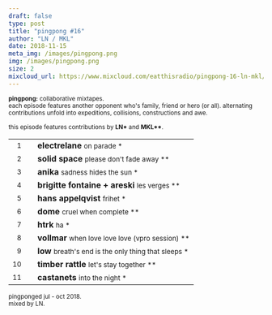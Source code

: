 ```yaml
---
draft: false
type: post
title: "pingpong #16"
author: "LN / MKL"
date: 2018-11-15
meta_img: /images/pingpong.png
img: /images/pingpong.png
size: 2
mixcloud_url: https://www.mixcloud.com/eatthisradio/pingpong-16-ln-mkl/ 
---
```



<small><b>pingpong:</b> collaborative mixtapes.<br>
	each episode features another opponent who's family, friend or hero (or all). alternating contributions unfold into expeditions, collisions, constructions and awe.</small>

<small>this episode features contributions by <b>LN\*</b> and <b>MKL\*\*</b>.</small>



|                  |   |         		|
|----------------: |---| -------------	|
| <small>1</small> |   | **electrelane** 				<small>		on parade							*</small>   |
| <small>2</small> |   | **solid space**				<small>		please don't fade away				**</small>	|
| <small>3</small> |   | **anika** 						<small>		sadness hides the sun				*</small>   |
| <small>4</small> |   | **brigitte fontaine + areski** <small>		les verges 							**</small>	|
| <small>5</small> |   | **hans appelqvist**			<small>		frihet								*</small>   |
| <small>6</small> |   | **dome** 						<small>		cruel when complete					**</small>	|
| <small>7</small> |   | **htrk** 						<small>		ha 									*</small>   |
| <small>8</small> |   | **vollmar** 					<small>		when love love love (vpro session) 	**</small>|
| <small>9</small> |   | **low** 						<small>		breath's end is the only thing that sleeps *</small>|
| <small>10</small>|   | **timber rattle** 				<small>		let's stay together					**</small>|
| <small>11</small>|   | **castanets** 					<small>		into the night						*</small>|



<small>pingponged jul - oct 2018.<br>mixed by LN.</small>
